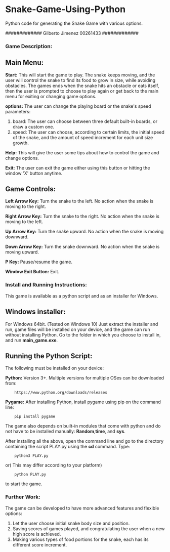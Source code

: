 # Snake-Game-Using-Python
Python code for generating the Snake Game with various options.


############# Gilberto Jimenez 00261433 #############



### Game Description:

## Main Menu:

**Start:** This will start the game to play. The snake keeps moving, and the user will 
control the snake to find its food to grow in size, while avoiding obstacles. The games 
ends when the snake hits an obstacle or eats itself, then the user is prompted to choose
to play again or get back to the main menu for exiting or changing game options.

**options:** The user can change the playing board or the snake's speed parameters:

1. board: The user can choose between three default built-in boards, or draw a custom one.
2. speed: The user can choose, according to certain limits, the initial speed of the snake,
and the amount of speed increment for each unit size growth.

**Help:** This will give the user some tips about how to control the game and change options.

**Exit:** The user can exit the game either using this button or hitting the window 'X' button anytime.



## Game Controls:

**Left Arrow Key:**  Turn the snake to the left. No action when the snake is moving to the right.

**Right Arrow Key:** Turn the snake to the right. No action when the snake is moving to the left.

**Up Arrow Key:**  Turn the snake upward. No action when the snake is moving downward.

**Down Arrow Key:**  Turn the snake downward. No action when the snake is moving upward.

**P Key:**  Pause/resume the game.

**Window Exit Button:** Exit.


### Install and Running Instructions:

This game is available as a python script and as an installer for Windows.

## Windows installer:

For Windows 64bit. (Tested on Windows 10)
Just extract the installer and run, game files will be installed on your
device, and the game can run without installing Python.
Go to the folder in which you choose to install in, and run **main_game.exe**.

## Running the Python Script:

The following must be installed on your device:

**Python:** Version 3+. Multiple versions for multiple OSes can be downloaded from:
		
		https://www.python.org/downloads/releases

**Pygame:** After installing Python, install pygame using pip on the command line:

		pip install pygame


The game also depends on built-in modules that come with python and do not have
to be installed manually: **Random**,**time**, and **sys**.

After installing all the above, open the command line and go to the directory
containing the script PLAY.py using the **cd** command. Type:

		python3 PLAY.py

or( This may differ according to your platform)

		python PLAY.py

to start the game.


### Further Work:

The game can be developed to have more advanced features and flexible options:

1. Let the user choose initial snake body size and position.
2. Saving scores of games played, and congratulating the user when a new high score
is achieved.
3. Making various types of food portions for the snake, each has its different score increment.
